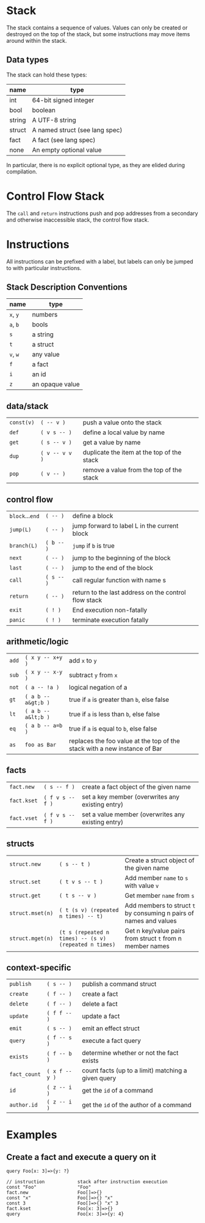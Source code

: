 # Stack

The stack contains a sequence of values. Values can only be created or destroyed on the top of the stack, but some instructions may move items around within the stack.

## Data types

The stack can hold these types:

| name     | type                  |
|----------|-----------------------|
| int      | 64-bit signed integer |
| bool     | boolean               |
| string   | A UTF-8 string        |
| struct   | A named struct (see lang spec) |
| fact     | A fact (see lang spec) |
| none     | An empty optional value |

In particular, there is no explicit optional type, as they are elided during compilation.

# Control Flow Stack

The `call` and `return` instructions push and pop addresses from a secondary and otherwise inaccessible stack, the control flow stack.

# Instructions

All instructions can be prefixed with a label, but labels can only be jumped to with particular instructions.

## Stack Description Conventions

| name     | type |
|----------|------|
|`x`, `y`  |numbers|
|`a`, `b`  |bools|
|`s`       |a string|
|`t`       |a struct|
|`v`, `w`  |any value|
|`f`       |a fact|
|`i`       |an id|
|`z`       |an opaque value|

## data/stack
||||
|-|-|-|
| `const(v)`   | `( -- v )`         | push a value onto the stack
| `def`        | `( v s -- )`       | define a local value by name
| `get`        | `( s -- v )`       | get a value by name
| `dup`        | `( v -- v v )` | duplicate the item at the top of the stack
| `pop`        | `( v -- )`         | remove a value from the top of the stack

## control flow
||||
|-|-|-|
|`block`...`end` | `( -- )`           | define a block
|`jump(L)`       | `( -- )`           | jump forward to label L in the current block
|`branch(L)`     | `( b -- )`         | `jump` if `b` is true
|`next`          | `( -- )`           | jump to the beginning of the block
|`last`          | `( -- )`           | jump to the end of the block
|`call`          | `( s -- )`         | call regular function with name s
|`return`        | `( -- )`           | return to the last address on the control flow stack
|`exit`          | `( ! )`            | End execution non-fatally
|`panic`         | `( ! )`            | terminate execution fatally

## arithmetic/logic
||||
|-|-|-|
|`add`          | `( x y -- x+y )`     | add `x` to `y`
|`sub`          | `( x y -- x-y )`     | subtract `y` from `x`
|`not`          | `( a -- !a )`        | logical negation of a
|`gt`           | `( a b -- a&gt;b )`  | true if `a` is greater than `b`, else false
|`lt`           | `( a b -- a&lt;b )`  | true if `a` is less than `b`, else false
|`eq`           | `( a b -- a=b )`     | true if `a` is equal to `b`, else false
|`as`           | `foo as Bar`         | replaces the foo value at the top of the stack with a new instance of Bar |

## facts
||||
|-|-|-|
|`fact.new`     | `( s -- f )`         | create a fact object of the given name
|`fact.kset`    | `( f v s -- f )`     | set a key member (overwrites any existing entry)
|`fact.vset`    | `( f v s -- f )`     | set a value member (overwrites any existing entry)

## structs
||||
|-|-|-|
|`struct.new`       | `( s -- t )`                                              | Create a struct object of the given name
|`struct.set`       | `( t v s -- t )`                                          | Add member `name` to `s` with value `v`
|`struct.get`       | `( t s -- v )`                                            | Get member `name` from `s`
|`struct.mset(n)`   | `( t (s v) (repeated n times) -- t)`                      | Add members to struct `t` by consuming n pairs of names and values
|`struct.mget(n)`   | `(t s (repeated n times) -- (s v) (repeated n times)`     | Get n key/value pairs from struct `t` from n member names

## context-specific
||||
|-|-|-|
|`publish`      | `( s -- )`           | publish a command struct
|`create`       | `( f -- )`           | create a fact
|`delete`       | `( f -- )`           | delete a fact
|`update`       | `( f f -- )`         | update a fact
|`emit`         | `( s -- )`           | emit an effect struct
|`query`        | `( f -- s )`         | execute a fact query
|`exists`       | `( f -- b )`         | determine whether or not the fact exists
|`fact_count`   | `( x f -- y )`       | count facts (up to a limit) matching a given query
|`id`           | `( z -- i )`         | get the `id` of a command
|`author.id`    | `( z -- i )`         | get the `id` of the author of a command

# Examples

## Create a fact and execute a query on it

```
query Foo[x: 3]=>{y: ?}
```

```
// instruction            stack after instruction execution
const "Foo"               "Foo"
fact.new                  Foo[]=>{}
const "x"                 Foo[]=>{} "x"
const 3                   Foo[]=>{} "x" 3
fact.kset                 Foo[x: 3]=>{}
query                     Foo[x: 3]=>{y: 4}
```
